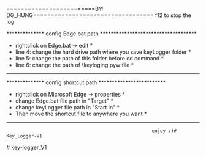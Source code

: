 =========================BY: DG_HUNG==================================
f12 to stop the log


**************  config Edge.bat path  ************************************
*   rightclick on Edge.bat -> edit                                       *
*   line 4: change the hard drive path where you save keyLogger folder   *
*   line 5: change the path of this folder before cd command             *
*   line 6: change the path of \keyloging.pyw file                       *
**************************************************************************


**************  config shortcut path  *************************
*   rightclick on Microsoft Edge -> properties                *
*   change Edge.bat file path in "Target"                     *
*   change keyLogger file path in "Start in"                  *
*   Then move the shortcut file to anywhere you want          *
***************************************************************

                                                         enjoy :)#   K e y _ L o g g e r - V 1  
 #   k e y - l o g g e r _ V 1  
 